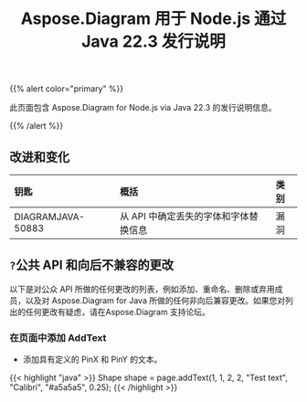 ﻿---
title: Aspose.Diagram 用于 Node.js 通过 Java 22.3 发行说明
type: docs
weight: 25
url: /zh/java/aspose-diagram-for-node-js-via-java-22-3-release-notes/
---
{{% alert color="primary" %}}

此页面包含 Aspose.Diagram for Node.js via Java 22.3 的发行说明信息。

{{% /alert %}}
## **改进和变化**  ##

|**钥匙**|**概括**|**类别**|
|:- |:- |:- |
|DIAGRAMJAVA-50883|从 API 中确定丢失的字体和字体替换信息|漏洞|

## `?`**公共 API 和向后不兼容的更改**
以下是对公众 API 所做的任何更改的列表，例如添加、重命名、删除或弃用成员，以及对 Aspose.Diagram for Java 所做的任何非向后兼容更改。如果您对列出的任何更改有疑虑，请在Aspose.Diagram 支持论坛。

### **在页面中添加 AddText**
- 添加具有定义的 PinX 和 PinY 的文本。

{{< highlight "java" >}}
Shape shape = page.addText(1, 1, 2, 2, "Test text", "Calibri", "#a5a5a5", 0.25);
{{< /highlight >}}
